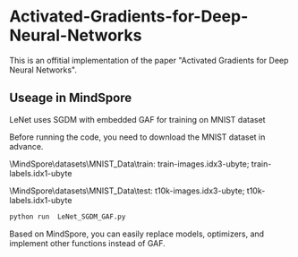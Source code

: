 # Activated-Gradients-for-Deep-Neural-Networks
This is an offitial implementation of the paper "Activated Gradients for Deep Neural Networks". 


## Useage in MindSpore

LeNet uses SGDM with embedded GAF for training on MNIST dataset

Before running the code, you need to download the MNIST dataset in advance.

\MindSpore\datasets\MNIST_Data\train: train-images.idx3-ubyte; train-labels.idx1-ubyte

\MindSpore\datasets\MNIST_Data\test: t10k-images.idx3-ubyte; t10k-labels.idx1-ubyte

```python
python run  LeNet_SGDM_GAF.py
```

Based on MindSpore, you can easily replace models, optimizers, and implement other functions instead of GAF.

